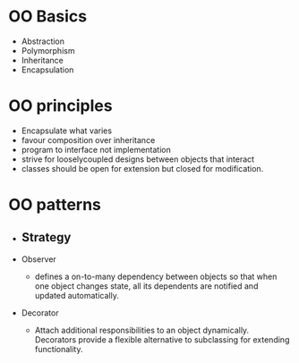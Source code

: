 # OO Basics
- Abstraction
- Polymorphism
- Inheritance
- Encapsulation

# OO principles
- Encapsulate what varies
- favour composition over inheritance
- program to interface not implementation
- strive for looselycoupled designs between objects that interact
- classes should be open for extension but closed for modification.

# OO patterns
- Strategy 
    - 
- Observer
    - defines a on-to-many dependency between objects so that when one object changes state, all its dependents are notified and updated automatically.

- Decorator
    - Attach additional responsibilities to an object dynamically. Decorators provide a flexible alternative to subclassing for extending functionality.
